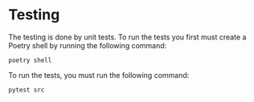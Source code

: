 # Testing

The testing is done by unit tests. To run the tests you first must create a Poetry shell by running the following command:

```
poetry shell
```

To run the tests, you must run the following command:

```
pytest src
```